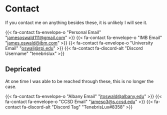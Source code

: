 # Contact

If you contact me on anything besides these, it is unlikely I will see it. 

{{< fa-contact fa-envelope-o  "Personal Email" "jamesoswald111@gmail.com" >}}
{{< fa-contact fa-envelope-o  "IMB Email" "james.oswald@ibm.com" >}}
{{< fa-contact fa-envelope-o  "University Email" "oswalj@rpi.edu" >}}
{{< fa-contact fa-discord-alt "Discord Username" "tenebrislux" >}}

## Depricated 

At one time I was able to be reached through these, this is no longer the case.

{{< fa-contact fa-envelope-o  "Albany Email" "jtoswald@albany.edu" >}}
{{< fa-contact fa-envelope-o  "CCSD Email" "jameso3@s.ccsd.edu" >}}
{{< fa-contact fa-discord-alt "Discord Tag" "TenebrisLux#8358" >}}
